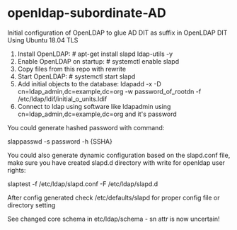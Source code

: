 # openldap-subordinate-AD
Initial configuration of OpenLDAP to glue AD DIT as suffix in OpenLDAP DIT
Using Ubuntu 18.04 TLS
1) Install OpenLDAP: # apt-get install slapd ldap-utils -y
2) Enable OpenLDAP on startup: # systemctl enable slapd
3) Copy files from this repo with rewrite
4) Start OpenLDAP: # systemctl start slapd
5) Add initial objects to the database: ldapadd -x -D cn=ldap_admin,dc=example,dc=org -w password_of_rootdn -f /etc/ldap/ldif/initial_o_units.ldif
6) Connect to ldap using software like ldapadmin using cn=ldap_admin,dc=example,dc=org and it's password

You could generate hashed password with command:

slappasswd -s password -h {SSHA}

You could also generate dynamic configuration based on the slapd.conf file, make sure you have created slapd.d directory with write for openldap user rights:

slaptest -f /etc/ldap/slapd.conf -F /etc/ldap/slapd.d

After config generated check /etc/defaults/slapd for proper config file or directory setting

See changed core schema in etc/ldap/schema - sn attr is now uncertain!
